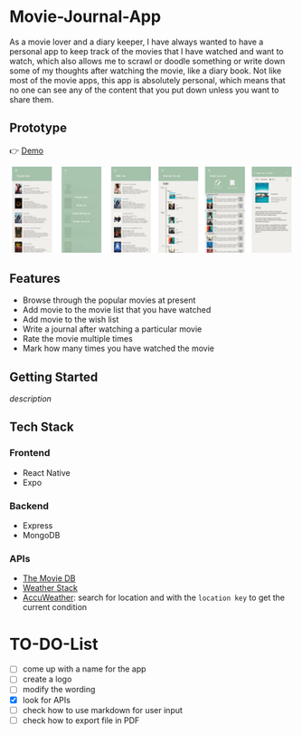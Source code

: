 # Movie-Journal-App
As a movie lover and a diary keeper, I have always wanted to have a personal app to keep track of the movies that I have watched and want to watch, which also allows me to scrawl or doodle something or write down some of my thoughts after watching the movie, like a diary book. Not like most of the movie apps, this app is absolutely personal, which means that no one can see any of the content that you put down unless you want to share them. 

## Prototype
👉 [Demo](https://www.figma.com/proto/Ky6FFqNyeuF0g3CUaUMBqi/Solo-Project?node-id=12%3A217&viewport=3364%2C1777%2C0.9434778094291687&scaling=scale-down)

![](SoloProject.png)

## Features
* Browse through the popular movies at present
* Add movie to the movie list that you have watched
* Add movie to the wish list
* Write a journal after watching a particular movie
* Rate the movie multiple times
* Mark how many times you have watched the movie

## Getting Started
_description_

## Tech Stack
### Frontend
* React Native
* Expo

### Backend
* Express
* MongoDB

### APIs
* [The Movie DB](http://www.omdbapi.com)
* [Weather Stack](https://weatherstack.com)
* [AccuWeather](https://developer.accuweather.com): search for location and with the `location key` to get the current condition


# TO-DO-List
- [ ] come up with a name for the app
- [ ] create a logo
- [ ] modify the wording
- [X] look for APIs
- [ ] check how to use markdown for user input
- [ ] check how to export file in PDF
